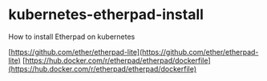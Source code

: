 # kubernetes-etherpad-install
How to install Etherpad on kubernetes

[https://github.com/ether/etherpad-lite](https://github.com/ether/etherpad-lite)
[https://hub.docker.com/r/etherpad/etherpad/dockerfile](https://hub.docker.com/r/etherpad/etherpad/dockerfile)


